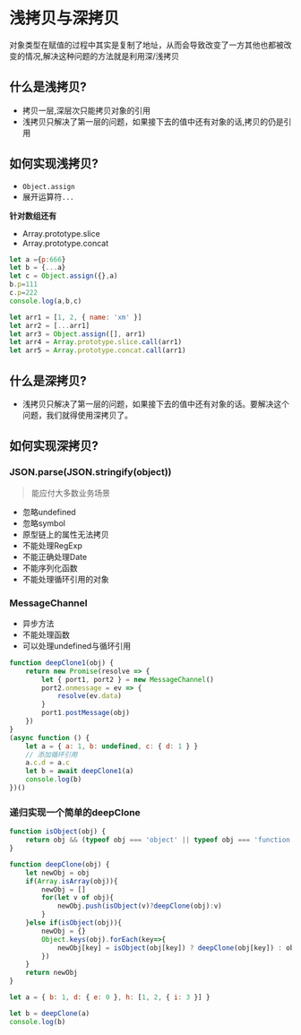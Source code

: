 # 浅拷贝与深拷贝

对象类型在赋值的过程中其实是复制了地址，从而会导致改变了一方其他也都被改变的情况,解决这种问题的方法就是利用深/浅拷贝
## 什么是浅拷贝?
* 拷贝一层,深层次只能拷贝对象的引用
* 浅拷贝只解决了第一层的问题，如果接下去的值中还有对象的话,拷贝的仍是引用

## 如何实现浅拷贝?
* ``Object.assign``
* 展开运算符``...``

**针对数组还有**
* Array.prototype.slice
* Array.prototype.concat

```js
let a ={p:666}
let b = {...a}
let c = Object.assign({},a)
b.p=111
c.p=222
console.log(a,b,c)

let arr1 = [1, 2, { name: 'xm' }]
let arr2 = [...arr1]
let arr3 = Object.assign([], arr1)
let arr4 = Array.prototype.slice.call(arr1)
let arr5 = Array.prototype.concat.call(arr1)
```

## 什么是深拷贝?
* 浅拷贝只解决了第一层的问题，如果接下去的值中还有对象的话。要解决这个问题，我们就得使用深拷贝了。

## 如何实现深拷贝?
### JSON.parse(JSON.stringify(object))
>能应付大多数业务场景

* 忽略undefined
* 忽略symbol
* 原型链上的属性无法拷贝
* 不能处理RegExp
* 不能正确处理Date
* 不能序列化函数
* 不能处理循环引用的对象

### MessageChannel
* 异步方法
* 不能处理函数
* 可以处理undefined与循环引用

```js
function deepClone1(obj) {
    return new Promise(resolve => {
        let { port1, port2 } = new MessageChannel()
        port2.onmessage = ev => {
            resolve(ev.data)
        }
        port1.postMessage(obj)
    })
}
(async function () {
    let a = { a: 1, b: undefined, c: { d: 1 } }
    // 添加循环引用
    a.c.d = a.c
    let b = await deepClone1(a)
    console.log(b)
})()
```

### 递归实现一个简单的deepClone
```js
function isObject(obj) {
    return obj && (typeof obj === 'object' || typeof obj === 'function')
}

function deepClone(obj) {
    let newObj = obj
    if(Array.isArray(obj)){
        newObj = []
        for(let v of obj){
            newObj.push(isObject(v)?deepClone(obj):v)
        }
    }else if(isObject(obj)){
        newObj = {}
        Object.keys(obj).forEach(key=>{
            newObj[key] = isObject(obj[key]) ? deepClone(obj[key]) : obj[key]
        })
    }
    return newObj
}

let a = { b: 1, d: { e: 0 }, h: [1, 2, { i: 3 }] }

let b = deepClone(a)
console.log(b)
```

<comment/>
<tongji/>
